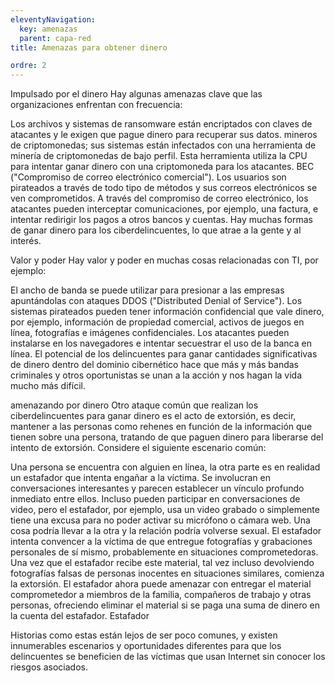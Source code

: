 ```yaml
---
eleventyNavigation:
  key: amenazas
  parent: capa-red
title: Amenazas para obtener dinero

ordre: 2
---
```

Impulsado por el dinero
Hay algunas amenazas clave que las organizaciones enfrentan con frecuencia:

Los archivos y sistemas de ransomware están encriptados con claves de atacantes y le exigen que pague dinero para recuperar sus datos.
mineros de criptomonedas; sus sistemas están infectados con una herramienta de minería de criptomonedas de bajo perfil. Esta herramienta utiliza la CPU para intentar ganar dinero con una criptomoneda para los atacantes.
BEC ("Compromiso de correo electrónico comercial"). Los usuarios son pirateados a través de todo tipo de métodos y sus correos electrónicos se ven comprometidos. A través del compromiso de correo electrónico, los atacantes pueden interceptar comunicaciones, por ejemplo, una factura, e intentar redirigir los pagos a otros bancos y cuentas.
Hay muchas formas de ganar dinero para los ciberdelincuentes, lo que atrae a la gente y al interés.

Valor y poder
Hay valor y poder en muchas cosas relacionadas con TI, por ejemplo:

El ancho de banda se puede utilizar para presionar a las empresas apuntándolas con ataques DDOS ("Distributed Denial of Service").
Los sistemas pirateados pueden tener información confidencial que vale dinero, por ejemplo, información de propiedad comercial, activos de juegos en línea, fotografías e imágenes confidenciales.
Los atacantes pueden instalarse en los navegadores e intentar secuestrar el uso de la banca en línea.
El potencial de los delincuentes para ganar cantidades significativas de dinero dentro del dominio cibernético hace que más y más bandas criminales y otros oportunistas se unan a la acción y nos hagan la vida mucho más difícil.

amenazando por dinero
Otro ataque común que realizan los ciberdelincuentes para ganar dinero es el acto de extorsión, es decir, mantener a las personas como rehenes en función de la información que tienen sobre una persona, tratando de que paguen dinero para liberarse del intento de extorsión. Considere el siguiente escenario común:

Una persona se encuentra con alguien en línea, la otra parte es en realidad un estafador que intenta engañar a la víctima.
Se involucran en conversaciones interesantes y parecen establecer un vínculo profundo inmediato entre ellos.
Incluso pueden participar en conversaciones de video, pero el estafador, por ejemplo, usa un video grabado o simplemente tiene una excusa para no poder activar su micrófono o cámara web.
Una cosa podría llevar a la otra y la relación podría volverse sexual. El estafador intenta convencer a la víctima de que entregue fotografías y grabaciones personales de sí mismo, probablemente en situaciones comprometedoras.
Una vez que el estafador recibe este material, tal vez incluso devolviendo fotografías falsas de personas inocentes en situaciones similares, comienza la extorsión.
El estafador ahora puede amenazar con entregar el material comprometedor a miembros de la familia, compañeros de trabajo y otras personas, ofreciendo eliminar el material si se paga una suma de dinero en la cuenta del estafador.
Estafador

Historias como estas están lejos de ser poco comunes, y existen innumerables escenarios y oportunidades diferentes para que los delincuentes se beneficien de las víctimas que usan Internet sin conocer los riesgos asociados.